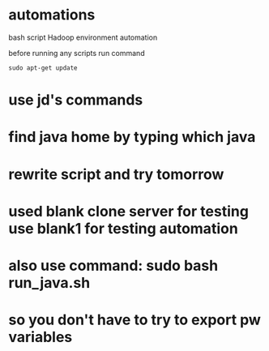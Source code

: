 # automations
bash script Hadoop environment automation 

before running any scripts run command 
```
sudo apt-get update
```
# use jd's commands

# find java home by typing which java 

# rewrite script and try tomorrow

# used blank clone server for testing use blank1 for testing automation

# also use command: sudo bash run_java.sh
# so you don't have to try to export pw variables

